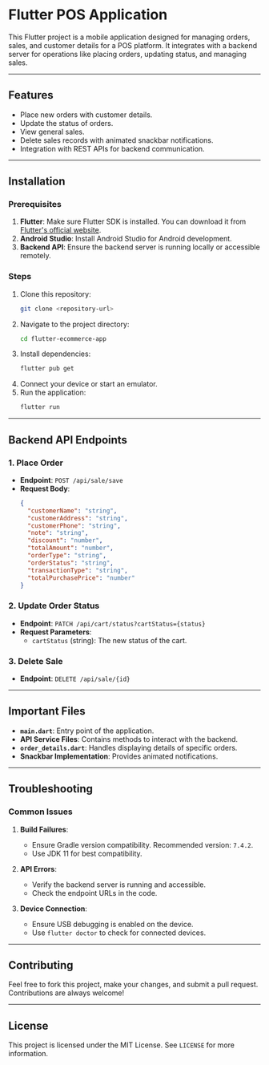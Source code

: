 # Flutter POS Application

This Flutter project is a mobile application designed for managing orders, sales, and customer details for a POS platform. It integrates with a backend server for operations like placing orders, updating status, and managing sales.

---

## Features
- Place new orders with customer details.
- Update the status of orders.
- View general sales.
- Delete sales records with animated snackbar notifications.
- Integration with REST APIs for backend communication.

---

## Installation

### Prerequisites
1. **Flutter**: Make sure Flutter SDK is installed. You can download it from [Flutter's official website](https://flutter.dev/docs/get-started/install).
2. **Android Studio**: Install Android Studio for Android development.
3. **Backend API**: Ensure the backend server is running locally or accessible remotely.

### Steps
1. Clone this repository:
   ```bash
   git clone <repository-url>
   ```
2. Navigate to the project directory:
   ```bash
   cd flutter-ecommerce-app
   ```
3. Install dependencies:
   ```bash
   flutter pub get
   ```
4. Connect your device or start an emulator.
5. Run the application:
   ```bash
   flutter run
   ```

---

## Backend API Endpoints
### 1. Place Order
- **Endpoint**: `POST /api/sale/save`
- **Request Body**:
  ```json
  {
    "customerName": "string",
    "customerAddress": "string",
    "customerPhone": "string",
    "note": "string",
    "discount": "number",
    "totalAmount": "number",
    "orderType": "string",
    "orderStatus": "string",
    "transactionType": "string",
    "totalPurchasePrice": "number"
  }
  ```

### 2. Update Order Status
- **Endpoint**: `PATCH /api/cart/status?cartStatus={status}`
- **Request Parameters**:
  - `cartStatus` (string): The new status of the cart.

### 3. Delete Sale
- **Endpoint**: `DELETE /api/sale/{id}`

---

## Important Files
- **`main.dart`**: Entry point of the application.
- **API Service Files**: Contains methods to interact with the backend.
- **`order_details.dart`**: Handles displaying details of specific orders.
- **Snackbar Implementation**: Provides animated notifications.

---

## Troubleshooting

### Common Issues
1. **Build Failures**:
   - Ensure Gradle version compatibility. Recommended version: `7.4.2`.
   - Use JDK 11 for best compatibility.

2. **API Errors**:
   - Verify the backend server is running and accessible.
   - Check the endpoint URLs in the code.

3. **Device Connection**:
   - Ensure USB debugging is enabled on the device.
   - Use `flutter doctor` to check for connected devices.

---

## Contributing
Feel free to fork this project, make your changes, and submit a pull request. Contributions are always welcome!

---

## License
This project is licensed under the MIT License. See `LICENSE` for more information.
